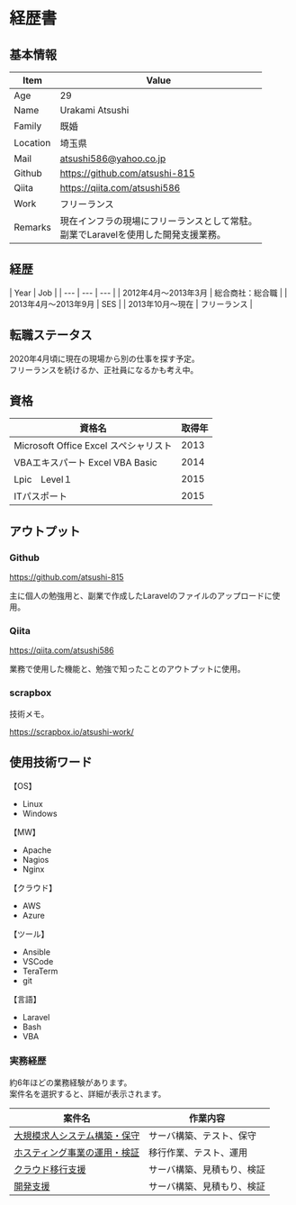 # 経歴書

## 基本情報

| Item | Value |
| --- | --- |
| Age | 29 |
| Name | Urakami Atsushi |
| Family | 既婚 |
| Location | 埼玉県 |
| Mail | atsushi586@yahoo.co.jp |
| Github | https://github.com/atsushi-815 |
| Qiita | https://qiita.com/atsushi586 |
| Work | フリーランス |
| Remarks | 現在インフラの現場にフリーランスとして常駐。</br>副業でLaravelを使用した開発支援業務。

## 経歴

| Year | Job |
| --- | --- | --- |
| 2012年4月〜2013年3月 | 総合商社：総合職 |
| 2013年4月〜2013年9月 | SES |
| 2013年10月〜現在 | フリーランス |


## 転職ステータス

2020年4月頃に現在の現場から別の仕事を探す予定。</br>
フリーランスを続けるか、正社員になるかも考え中。

## 資格

| 資格名 | 取得年 |
| --- | --- |
| Microsoft Office Excel スペシャリスト | 2013 |
| VBAエキスパート Excel VBA Basic | 2014 |
| Lpic　Level１ | 2015 |
| ITパスポート | 2015 |

## アウトプット

### Github

https://github.com/atsushi-815

主に個人の勉強用と、副業で作成したLaravelのファイルのアップロードに使用。

### Qiita

https://qiita.com/atsushi586

業務で使用した機能と、勉強で知ったことのアウトプットに使用。

### scrapbox

技術メモ。

https://scrapbox.io/atsushi-work/

## 使用技術ワード

【OS】

* Linux
* Windows

【MW】

* Apache
* Nagios
* Nginx

【クラウド】

* AWS
* Azure

【ツール】

* Ansible
* VSCode
* TeraTerm
* git

【言語】

* Laravel
* Bash
* VBA

### 実務経歴

約6年ほどの業務経験があります。</br>
案件名を選択すると、詳細が表示されます。

| 案件名 | 作業内容 |
| --- | --- |
| [大規模求人システム構築・保守](https://github.com/atsushi-815/Curriculum-Vitae/blob/develop/first.md) | サーバ構築、テスト、保守 |
| [ホスティング事業の運用・検証]() | 移行作業、テスト、運用 |
| [クラウド移行支援]() | サーバ構築、見積もり、検証 |
| [開発支援](https://github.com/atsushi-815/Curriculum-Vitae/blob/develop/fourth.md) | サーバ構築、見積もり、検証 |
